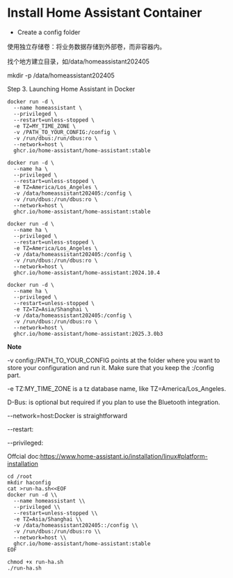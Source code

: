 # Install Home Assistant Container

- Create a config folder

使用独立存储卷：将业务数据存储到外部卷，而非容器内。

找个地方建立目录，如/data/homeassistant202405

mkdir -p /data/homeassistant202405

Step 3. Launching Home Assistant in Docker

~~~
docker run -d \
  --name homeassistant \
  --privileged \
  --restart=unless-stopped \
  -e TZ=MY_TIME_ZONE \
  -v /PATH_TO_YOUR_CONFIG:/config \
  -v /run/dbus:/run/dbus:ro \
  --network=host \
  ghcr.io/home-assistant/home-assistant:stable
~~~

~~~
docker run -d \
  --name ha \
  --privileged \
  --restart=unless-stopped \
  -e TZ=America/Los_Angeles \
  -v /data/homeassistant202405:/config \
  -v /run/dbus:/run/dbus:ro \
  --network=host \
  ghcr.io/home-assistant/home-assistant:stable
~~~


~~~
docker run -d \
  --name ha \
  --privileged \
  --restart=unless-stopped \
  -e TZ=America/Los_Angeles \
  -v /data/homeassistant202405:/config \
  -v /run/dbus:/run/dbus:ro \
  --network=host \
  ghcr.io/home-assistant/home-assistant:2024.10.4
~~~

~~~
docker run -d \
  --name ha \
  --privileged \
  --restart=unless-stopped \
  -e TZ=TZ=Asia/Shanghai \
  -v /data/homeassistant202405:/config \
  -v /run/dbus:/run/dbus:ro \
  --network=host \
  ghcr.io/home-assistant/home-assistant:2025.3.0b3
~~~


**Note**

-v config:/PATH_TO_YOUR_CONFIG points at the folder where you want to store your configuration and run it. Make sure that you keep the :/config part.

-e TZ:MY_TIME_ZONE is a tz database name, like TZ=America/Los_Angeles.

D-Bus: is optional but required if you plan to use the Bluetooth integration.

--network=host:Docker is straightforward

--restart:

--privileged:


Offcial doc:https://www.home-assistant.io/installation/linux#platform-installation

~~~
cd /root
mkdir haconfig
cat >run-ha.sh<<EOF
docker run -d \\
  --name homeassistant \\
  --privileged \\
  --restart=unless-stopped \\
  -e TZ=Asia/Shanghai \\
  -v /data/homeassistant202405::/config \\
  -v /run/dbus:/run/dbus:ro \\
  --network=host \\
  ghcr.io/home-assistant/home-assistant:stable
EOF
~~~

~~~
chmod +x run-ha.sh
./run-ha.sh
~~~